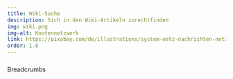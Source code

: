```yaml
---
title: Wiki-Suche
description: Sich in den Wiki-Artikeln zurechtfinden
img: wiki.png
img-alt: Knotennetzwerk
link: https://pixabay.com/de/illustrations/system-netz-nachrichten-netzwerk-927154/
order: 1.6
---
```


### 

Breadcrumbs
